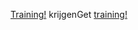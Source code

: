 <span data-ttu-id="c139e-101">[Training!](https://docs.microsoft.com/en-us/dynamics365/get-started/training/) krijgen</span><span class="sxs-lookup"><span data-stu-id="c139e-101">Get [training!](https://docs.microsoft.com/en-us/dynamics365/get-started/training/)</span></span>
